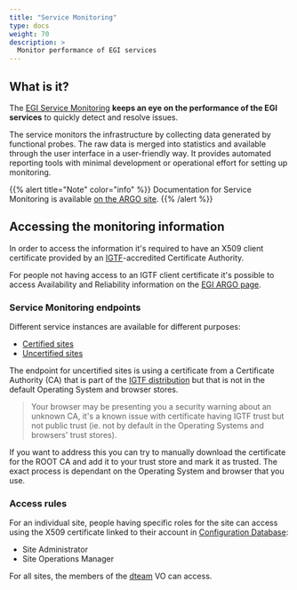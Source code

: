 ```yaml
---
title: "Service Monitoring"
type: docs
weight: 70
description: >
  Monitor performance of EGI services
---
```


## What is it?

The [EGI Service Monitoring](http://argo.egi.eu) **keeps an eye on the
performance of the EGI services** to quickly detect and resolve issues.

The service monitors the infrastructure by collecting data generated by
functional probes. The raw data is merged into statistics and available through
the user interface in a user-friendly way. It provides automated reporting tools
with minimal development or operational effort for setting up monitoring.

{{% alert title="Note" color="info" %}} Documentation for Service Monitoring is
available [on the ARGO site](https://argo.egi.eu/egi/documentation).
{{% /alert %}}

## Accessing the monitoring information

In order to access the information it's required to have an X509 client
certificate provided by an [IGTF](https://www.igtf.net/)-accredited Certificate
Authority.

For people not having access to an IGTF client certificate it's possible to
access Availability and Reliability information on the
[EGI ARGO page](https://argo.egi.eu/).

### Service Monitoring endpoints

Different service instances are available for different purposes:

- [Certified sites](https://argo-mon.egi.eu/nagios/)
- [Uncertified sites](https://argo-mon-uncert.cro-ngi.hr/nagios/)

The endpoint for uncertified sites is using a certificate from a Certificate
Authority (CA) that is part of the
[IGTF distribution](https://dl.igtf.net/distribution/igtf/current/) but that is
not in the default Operating System and browser stores.

> Your browser may be presenting you a security warning about an unknown CA,
> it's a known issue with certificate having IGTF trust but not public trust
> (ie. not by default in the Operating Systems and browsers' trust stores).

If you want to address this you can try to manually download the certificate for
the ROOT CA and add it to your trust store and mark it as trusted. The exact
process is dependant on the Operating System and browser that you use.

### Access rules

For an individual site, people having specific roles for the site can access
using the X509 certificate linked to their account in
[Configuration Database](../configuration-database):

- Site Administrator
- Site Operations Manager

For all sites, the members of the
[dteam](https://operations-portal.egi.eu/vo/view/voname/dteam) VO can access.
